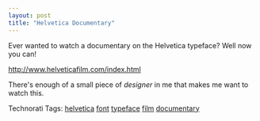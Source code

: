 ```yaml
---
layout: post
title: "Helvetica Documentary"
---
```


<p>Ever wanted to watch a documentary on the Helvetica typeface?  Well now you can!</p>
<p><a title="http://www.helveticafilm.com/index.html" href="http://www.helveticafilm.com/index.html">http://www.helveticafilm.com/index.html</a></p>
<p>There's enough of a small piece of <em>designer</em> in me that makes me want to watch this.</p>
   
<p class="tags" id="0767317B-992E-4b12-91E0-4F059A8CECA8:df5a61de-3532-4348-acd4-44e49e68d3f8" contenteditable="false">Technorati Tags: <a href="http://technorati.com/tags/helvetica" rel="tag" target="_blank">helvetica</a> <a href="http://technorati.com/tags/font" rel="tag" target="_blank">font</a> <a href="http://technorati.com/tags/typeface" rel="tag" target="_blank">typeface</a> <a href="http://technorati.com/tags/film" rel="tag" target="_blank">film</a> <a href="http://technorati.com/tags/documentary" rel="tag" target="_blank">documentary</a></p>
 
